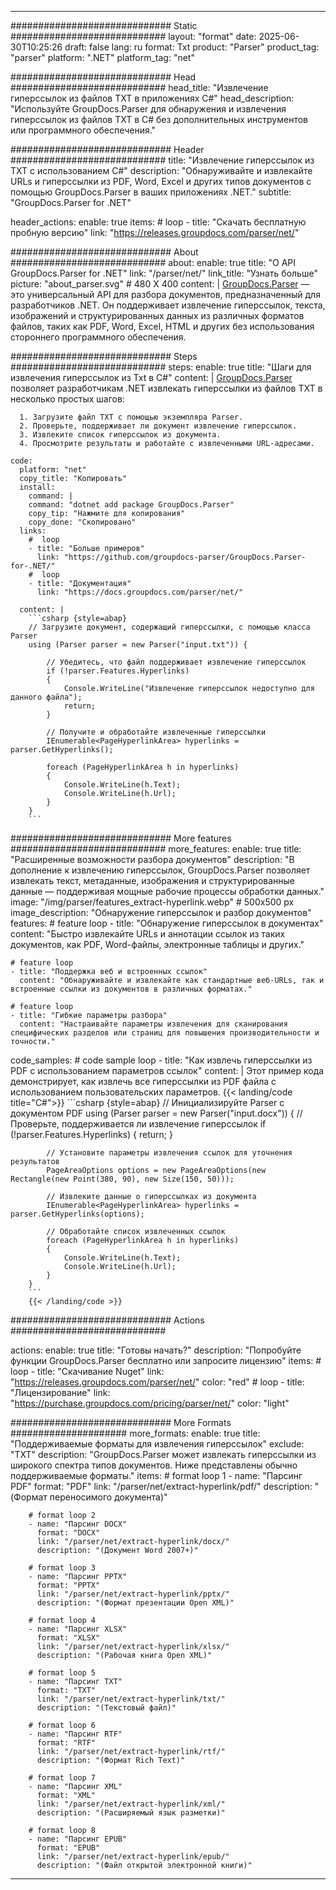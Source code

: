 


---
############################# Static ############################
layout: "format"
date:  2025-06-30T10:25:26
draft: false
lang: ru
format: Txt
product: "Parser"
product_tag: "parser"
platform: ".NET"
platform_tag: "net"

############################# Head ############################
head_title: "Извлечение гиперссылок из файлов TXT в приложениях C#"
head_description: "Используйте GroupDocs.Parser для обнаружения и извлечения гиперссылок из файлов TXT в C# без дополнительных инструментов или программного обеспечения."

############################# Header ############################
title: "Извлечение гиперссылок из TXT с использованием C#" 
description: "Обнаруживайте и извлекайте URLs и гиперссылки из PDF, Word, Excel и других типов документов с помощью GroupDocs.Parser в ваших приложениях .NET."
subtitle: "GroupDocs.Parser for .NET" 

header_actions:
  enable: true
  items:
    #  loop
    - title: "Скачать бесплатную пробную версию"
      link: "https://releases.groupdocs.com/parser/net/"
      
############################# About ############################
about:
    enable: true
    title: "О API GroupDocs.Parser for .NET"
    link: "/parser/net/"
    link_title: "Узнать больше"
    picture: "about_parser.svg" # 480 X 400
    content: |
       [GroupDocs.Parser](/parser/net/) — это универсальный API для разбора документов, предназначенный для разработчиков .NET. Он поддерживает извлечение гиперссылок, текста, изображений и структурированных данных из различных форматов файлов, таких как PDF, Word, Excel, HTML и других без использования стороннего программного обеспечения.

############################# Steps ############################
steps:
    enable: true
    title: "Шаги для извлечения гиперссылок из Txt в C#"
    content: |
      [GroupDocs.Parser](/parser/net/) позволяет разработчикам .NET извлекать гиперссылки из файлов TXT в несколько простых шагов:
      
      1. Загрузите файл TXT с помощью экземпляра Parser.
      2. Проверьте, поддерживает ли документ извлечение гиперссылок.
      3. Извлеките список гиперссылок из документа.
      4. Просмотрите результаты и работайте с извлеченными URL-адресами.
   
    code:
      platform: "net"
      copy_title: "Копировать"
      install:
        command: |
        command: "dotnet add package GroupDocs.Parser"
        copy_tip: "Нажмите для копирования"
        copy_done: "Скопировано"
      links:
        #  loop
        - title: "Больше примеров"
          link: "https://github.com/groupdocs-parser/GroupDocs.Parser-for-.NET/"
        #  loop
        - title: "Документация"
          link: "https://docs.groupdocs.com/parser/net/"
          
      content: |
        ```csharp {style=abap}
        // Загрузите документ, содержащий гиперссылки, с помощью класса Parser
        using (Parser parser = new Parser("input.txt")) {

            // Убедитесь, что файл поддерживает извлечение гиперссылок
            if (!parser.Features.Hyperlinks)
            {
                Console.WriteLine("Извлечение гиперссылок недоступно для данного файла");
                return;
            }

            // Получите и обработайте извлеченные гиперссылки
            IEnumerable<PageHyperlinkArea> hyperlinks = parser.GetHyperlinks();

            foreach (PageHyperlinkArea h in hyperlinks)
            {
                Console.WriteLine(h.Text);
                Console.WriteLine(h.Url);
            }
        }
        ```  

############################# More features ############################
more_features:
  enable: true
  title: "Расширенные возможности разбора документов"
  description: "В дополнение к извлечению гиперссылок, GroupDocs.Parser позволяет извлекать текст, метаданные, изображения и структурированные данные — поддерживая мощные рабочие процессы обработки данных."
  image: "/img/parser/features_extract-hyperlink.webp" # 500x500 px
  image_description: "Обнаружение гиперссылок и разбор документов"
  features:
    # feature loop
    - title: "Обнаружение гиперссылок в документах"
      content: "Быстро извлекайте URLs и аннотации ссылок из таких документов, как PDF, Word-файлы, электронные таблицы и других."

    # feature loop
    - title: "Поддержка веб и встроенных ссылок"
      content: "Обнаруживайте и извлекайте как стандартные веб-URLs, так и встроенные ссылки из документов в различных форматах."

    # feature loop
    - title: "Гибкие параметры разбора"
      content: "Настраивайте параметры извлечения для сканирования специфических разделов или страниц для повышения производительности и точности."
      
  code_samples:
    # code sample loop
    - title: "Как извлечь гиперссылки из PDF с использованием параметров ссылок"
      content: |
        Этот пример кода демонстрирует, как извлечь все гиперссылки из PDF файла с использованием пользовательских параметров.
        {{< landing/code title="C#">}}
        ```csharp {style=abap}
        //  Инициализируйте Parser с документом PDF
        using (Parser parser = new Parser("input.docx"))
        {
            // Проверьте, поддерживается ли извлечение гиперссылок
            if (!parser.Features.Hyperlinks)
            {
                return;
            }

            // Установите параметры извлечения ссылок для уточнения результатов
            PageAreaOptions options = new PageAreaOptions(new Rectangle(new Point(380, 90), new Size(150, 50)));

            // Извлеките данные о гиперссылках из документа
            IEnumerable<PageHyperlinkArea> hyperlinks = parser.GetHyperlinks(options);

            // Обработайте список извлеченных ссылок
            foreach (PageHyperlinkArea h in hyperlinks)
            {
                Console.WriteLine(h.Text);
                Console.WriteLine(h.Url);
            }
        }
        ```
        {{< /landing/code >}}


############################# Actions ############################

actions:
  enable: true
  title: "Готовы начать?"
  description: "Попробуйте функции GroupDocs.Parser бесплатно или запросите лицензию"
  items:
    #  loop
    - title: "Скачивание Nuget"
      link: "https://releases.groupdocs.com/parser/net/"
      color: "red"
        #  loop
    - title: "Лицензирование"
      link: "https://purchase.groupdocs.com/pricing/parser/net/"
      color: "light"


############################# More Formats #####################
more_formats:
    enable: true
    title: "Поддерживаемые форматы для извлечения гиперссылок"
    exclude: "TXT"
    description: "GroupDocs.Parser может извлекать гиперссылки из широкого спектра типов документов. Ниже представлены обычно поддерживаемые форматы."
    items: 
        # format loop 1
        - name: "Парсинг PDF"
          format: "PDF"
          link: "/parser/net/extract-hyperlink/pdf/"
          description: "(Формат переносимого документа)"
          
        # format loop 2
        - name: "Парсинг DOCX"
          format: "DOCX"
          link: "/parser/net/extract-hyperlink/docx/"
          description: "(Документ Word 2007+)"
          
        # format loop 3
        - name: "Парсинг PPTX"
          format: "PPTX"
          link: "/parser/net/extract-hyperlink/pptx/"
          description: "(Формат презентации Open XML)"
          
        # format loop 4
        - name: "Парсинг XLSX"
          format: "XLSX"
          link: "/parser/net/extract-hyperlink/xlsx/"
          description: "(Рабочая книга Open XML)"
          
        # format loop 5
        - name: "Парсинг TXT"
          format: "TXT"
          link: "/parser/net/extract-hyperlink/txt/"
          description: "(Текстовый файл)"
          
        # format loop 6
        - name: "Парсинг RTF"
          format: "RTF"
          link: "/parser/net/extract-hyperlink/rtf/"
          description: "(Формат Rich Text)"
          
        # format loop 7
        - name: "Парсинг XML"
          format: "XML"
          link: "/parser/net/extract-hyperlink/xml/"
          description: "(Расширяемый язык разметки)"
          
        # format loop 8
        - name: "Парсинг EPUB"
          format: "EPUB"
          link: "/parser/net/extract-hyperlink/epub/"
          description: "(Файл открытой электронной книги)"
         
          

---